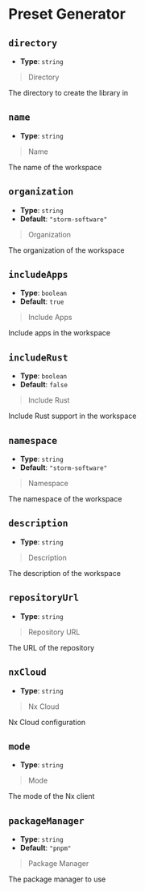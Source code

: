 
<!-- Generated by @storm-software/untyped -->
<!-- Do not edit this file directly -->

# Preset Generator

## `directory`
- **Type**: `string`

> Directory


The directory to create the library in


## `name`
- **Type**: `string`

> Name


The name of the workspace


## `organization`
- **Type**: `string`
- **Default**: `"storm-software"`

> Organization


The organization of the workspace


## `includeApps`
- **Type**: `boolean`
- **Default**: `true`

> Include Apps


Include apps in the workspace


## `includeRust`
- **Type**: `boolean`
- **Default**: `false`

> Include Rust


Include Rust support in the workspace


## `namespace`
- **Type**: `string`
- **Default**: `"storm-software"`

> Namespace


The namespace of the workspace


## `description`
- **Type**: `string`

> Description


The description of the workspace


## `repositoryUrl`
- **Type**: `string`

> Repository URL


The URL of the repository


## `nxCloud`
- **Type**: `string`

> Nx Cloud


Nx Cloud configuration


## `mode`
- **Type**: `string`

> Mode


The mode of the Nx client


## `packageManager`
- **Type**: `string`
- **Default**: `"pnpm"`

> Package Manager


The package manager to use


